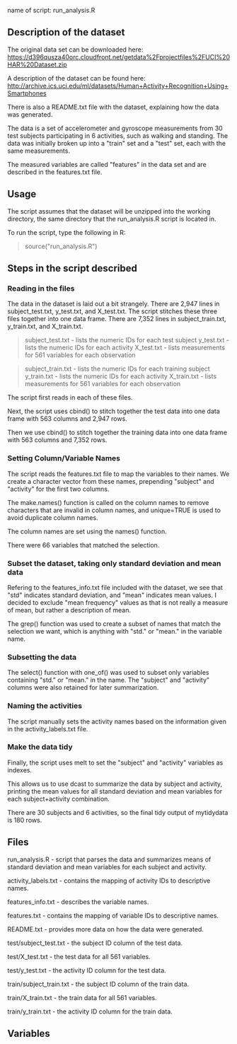 name of script: run_analysis.R

## Description of the dataset

The original data set can be downloaded here:
https://d396qusza40orc.cloudfront.net/getdata%2Fprojectfiles%2FUCI%20HAR%20Dataset.zip 

A description of the dataset can be found here: 
http://archive.ics.uci.edu/ml/datasets/Human+Activity+Recognition+Using+Smartphones 

There is also a README.txt file with the dataset, explaining how the data was generated.

The data is a set of accelerometer and gyroscope measurements from 30 test subjects participating in 6 activities, such as walking and standing. The data was initially broken up into a "train" set and a "test" set, each with the same measurements.

The measured variables are called "features" in the data set and are described in the features.txt file.

## Usage

The script assumes that the dataset will be unzipped into the working directory, the same directory that the run_analysis.R script is located in.

To run the script, type the following in R:

> source("run_analysis.R")

## Steps in the script described

### Reading in the files

The data in the dataset is laid out a bit strangely. There are 2,947 lines in subject_test.txt, y_test.txt, and X_test.txt. The script stitches these three files together into one data frame. There are 7,352 lines in subject_train.txt, y_train.txt, and X_train.txt. 

> subject_test.txt - lists the numeric IDs for each test subject
> y_test.txt - lists the numeric IDs for each activity
> X_test.txt - lists measurements for 561 variables for each observation 

> subject_train.txt - lists the numeric IDs for each training subject
> y_train.txt - lists the numeric IDs for each activity
> X_train.txt - lists measurements for 561 variables for each observation

The script first reads in each of these files.

Next, the script uses cbind() to stitch together the test data into one data frame with 563 columns and 2,947 rows.

Then we use cbind() to stitch together the training data into one data frame with 563 columns and 7,352 rows.

### Setting Column/Variable Names

The script reads the features.txt file to map the variables to their names. We create a character vector from these names, prepending "subject" and "activity" for the first two columns.

The make.names() function is called on the column names to remove characters that are invalid in column names, and unique=TRUE is used to avoid duplicate column names.

The column names are set using the names() function.

There were 66 variables that matched the selection.

### Subset the dataset, taking only standard deviation and mean data

Refering to the features_info.txt file included with the dataset, we see that "std" indicates standard deviation, and "mean" indicates mean values. I decided to exclude "mean frequency" values as that is not really a measure of mean, but rather a description of mean.

The grep() function was used to create a subset of names that match the selection we want, which is anything with "std." or "mean." in the variable name.

### Subsetting the data

The select() function with one_of() was used to subset only variables containing "std." or "mean." in the name. The "subject" and "activity" columns were also retained for later summarization.

### Naming the activities

The script manually sets the activity names based on the information given in the activity_labels.txt file.

### Make the data tidy

Finally, the script uses melt to set the "subject" and "activity" variables as indexes.

This allows us to use dcast to summarize the data by subject and activity, printing the mean values for all standard deviation and mean variables for each subject+activity combination.

There are 30 subjects and 6 activities, so the final tidy output of mytidydata is 180 rows.

## Files

run_analysis.R - script that parses the data and summarizes means of standard deviation and mean variables for each subject and activity.

activity_labels.txt - contains the mapping of activity IDs to descriptive names.

features_info.txt - describes the variable names.

features.txt - contains the mapping of variable IDs to descriptive names.

README.txt - provides more data on how the data were generated.

test/subject_test.txt - the subject ID column of the test data.

test/X_test.txt - the test data for all 561 variables.

test/y_test.txt - the activity ID column for the test data.

train/subject_train.txt - the subject ID column of the train data.

train/X_train.txt - the train data for all 561 variables.

train/y_train.txt - the activity ID column for the train data.


## Variables


